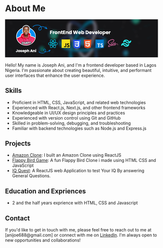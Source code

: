   <h1>About Me</h1>
  <img src="https://github.com/joe-ani/image-gallery/blob/main/images/Front%20End%20Developer.png?raw=true"  />
    <p>Hello! My name is Joseph Ani, and I'm a frontend developer based in Lagos Nigeria. I'm passionate about creating beautiful, intuitive, and performant user interfaces that enhance the user experience.</p>
    <h2>Skills</h2>
    <ul>
      <li>Proficient in HTML, CSS, JavaScript, and related web technologies</li>
      <li>Experienced with React.js, Next.js, and other frontend frameworks</li>
      <li>Knowledgeable in UI/UX design principles and practices</li>
      <li>Experienced with version control using Git and GitHub</li>
      <li>Skilled in problem-solving, debugging, and troubleshooting</li>
      <li>Familiar with backend technologies such as Node.js and Express.js</li>
    </ul>
    <h2>Projects</h2>
    <ul>
      <li><a href="https://github.com/yourusername/projectname">Amazon Clone</a>: I built an Amazon Clone using ReactJS</li>
      <li><a href="https://github.com/joe-ani/Flappy-Bird-Game">Flappy Bird Game</a>: A fun Flappy Bird Clone i made using HTML CSS and JavaScript</li>
      <li><a href="https://github.com/joe-ani/quiz-quest-react-project">IQ Quest</a>: A ReactJS web Application to test Your IQ By answering General Questions.</li>
    </ul>
    <h2>Education and Expriences</h2>
    <ul>
      <li>2 and the half years exprience with HTML, CSS and Javascript</li>
    </ul>
    <h2>Contact</h2>
    <p>If you'd like to get in touch with me, please feel free to reach out to me at [anijoe688@gmail.com] or connect with me on <a href="https://www.linkedin.com/in/joseph-ani-85a84322a/">LinkedIn</a>. I'm always open to new opportunities and collaborations!</p>
